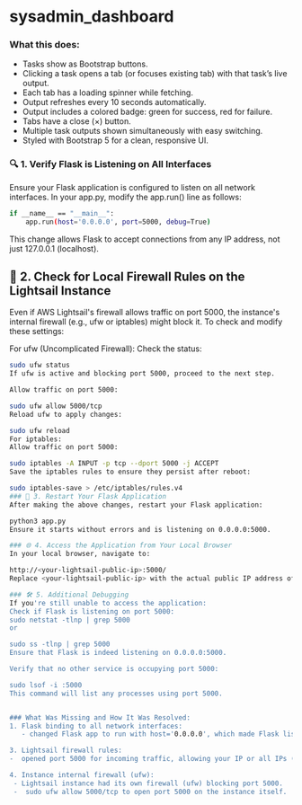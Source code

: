 # sysadmin_dashboard
### What this does:
- Tasks show as Bootstrap buttons.
- Clicking a task opens a tab (or focuses existing tab) with that task’s live output.
- Each tab has a loading spinner while fetching.
- Output refreshes every 10 seconds automatically.
- Output includes a colored badge: green for success, red for failure.
- Tabs have a close (×) button.
- Multiple task outputs shown simultaneously with easy switching.
- Styled with Bootstrap 5 for a clean, responsive UI.

### 🔍 1. Verify Flask is Listening on All Interfaces
Ensure your Flask application is configured to listen on all network interfaces. In your app.py, modify the app.run() line as follows:
```bash
if __name__ == "__main__":
    app.run(host='0.0.0.0', port=5000, debug=True)
```

This change allows Flask to accept connections from any IP address, not just 127.0.0.1 (localhost).

## 🔐 2. Check for Local Firewall Rules on the Lightsail Instance
Even if AWS Lightsail's firewall allows traffic on port 5000, the instance's internal firewall (e.g., ufw or iptables) might block it. To check and modify these settings:

For ufw (Uncomplicated Firewall):
Check the status:
```bash
sudo ufw status
If ufw is active and blocking port 5000, proceed to the next step.

Allow traffic on port 5000:

sudo ufw allow 5000/tcp
Reload ufw to apply changes:

sudo ufw reload
For iptables:
Allow traffic on port 5000:

sudo iptables -A INPUT -p tcp --dport 5000 -j ACCEPT
Save the iptables rules to ensure they persist after reboot:

sudo iptables-save > /etc/iptables/rules.v4
### 🔄 3. Restart Your Flask Application
After making the above changes, restart your Flask application:

python3 app.py
Ensure it starts without errors and is listening on 0.0.0.0:5000.

### 🌐 4. Access the Application from Your Local Browser
In your local browser, navigate to:

http://<your-lightsail-public-ip>:5000/
Replace <your-lightsail-public-ip> with the actual public IP address of your Lightsail instance.

### 🛠️ 5. Additional Debugging
If you're still unable to access the application:
Check if Flask is listening on port 5000:
sudo netstat -tlnp | grep 5000
or

sudo ss -tlnp | grep 5000
Ensure that Flask is indeed listening on 0.0.0.0:5000.

Verify that no other service is occupying port 5000:

sudo lsof -i :5000
This command will list any processes using port 5000.


### What Was Missing and How It Was Resolved:
1. Flask binding to all network interfaces:
   - changed Flask app to run with host='0.0.0.0', which made Flask listen on all IP addresses, not just localhost.

3. Lightsail firewall rules:
-  opened port 5000 for incoming traffic, allowing your IP or all IPs (0.0.0.0/0) in the Lightsail instance’s firewall settings.

4. Instance internal firewall (ufw):
 - Lightsail instance had its own firewall (ufw) blocking port 5000.
 -  sudo ufw allow 5000/tcp to open port 5000 on the instance itself.
